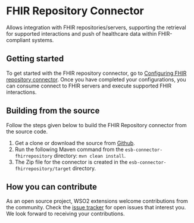 # FHIR Repository Connector
Allows integration with FHIR repositories/servers, supporting the retrieval for supported interactions and push of healthcare data within FHIR-compliant systems.

## Getting started

To get started with the FHIR repository connector, go to [Configuring FHIR repository connector](docs/config.md). Once you have completed your configurations, you can consume connect to FHIR servers and execute supported FHIR interactions.

## Building from the source

Follow the steps given below to build the FHIR Repository connector from the source code.

1. Get a clone or download the source from [Github](https://github.com/wso2-extensions/esb-connector-fhirrepository).
2. Run the following Maven command from the `esb-connector-fhirrepository` directory: `mvn clean install`.
3. The Zip file for the connector is created in the `esb-connector-fhirrepository/target` directory.


## How you can contribute

As an open source project, WSO2 extensions welcome contributions from the community.
Check the [issue tracker](https://github.com/wso2-extensions/esb-connector-fhirrepository/issues) for open issues that interest you. We look forward to receiving your contributions.